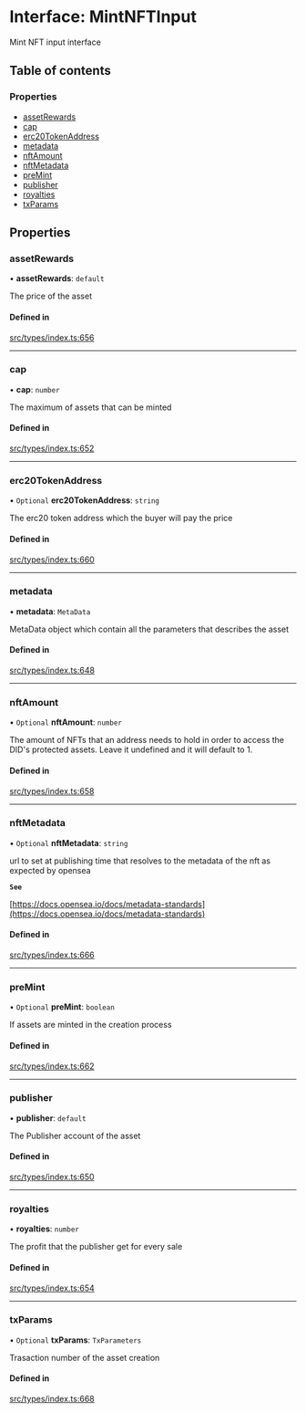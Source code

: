 # Interface: MintNFTInput

Mint NFT input interface

## Table of contents

### Properties

- [assetRewards](MintNFTInput.md#assetrewards)
- [cap](MintNFTInput.md#cap)
- [erc20TokenAddress](MintNFTInput.md#erc20tokenaddress)
- [metadata](MintNFTInput.md#metadata)
- [nftAmount](MintNFTInput.md#nftamount)
- [nftMetadata](MintNFTInput.md#nftmetadata)
- [preMint](MintNFTInput.md#premint)
- [publisher](MintNFTInput.md#publisher)
- [royalties](MintNFTInput.md#royalties)
- [txParams](MintNFTInput.md#txparams)

## Properties

### assetRewards

• **assetRewards**: `default`

The price of the asset

#### Defined in

[src/types/index.ts:656](https://github.com/nevermined-io/components-catalog/blob/633edfb/lib/src/types/index.ts#L656)

___

### cap

• **cap**: `number`

The maximum of assets that can be minted

#### Defined in

[src/types/index.ts:652](https://github.com/nevermined-io/components-catalog/blob/633edfb/lib/src/types/index.ts#L652)

___

### erc20TokenAddress

• `Optional` **erc20TokenAddress**: `string`

The erc20 token address which the buyer will pay the price

#### Defined in

[src/types/index.ts:660](https://github.com/nevermined-io/components-catalog/blob/633edfb/lib/src/types/index.ts#L660)

___

### metadata

• **metadata**: `MetaData`

MetaData object which contain all the parameters that describes the asset

#### Defined in

[src/types/index.ts:648](https://github.com/nevermined-io/components-catalog/blob/633edfb/lib/src/types/index.ts#L648)

___

### nftAmount

• `Optional` **nftAmount**: `number`

The amount of NFTs that an address needs to hold in order to access the DID's protected assets. Leave it undefined and it will default to 1.

#### Defined in

[src/types/index.ts:658](https://github.com/nevermined-io/components-catalog/blob/633edfb/lib/src/types/index.ts#L658)

___

### nftMetadata

• `Optional` **nftMetadata**: `string`

url to set at publishing time that resolves to the metadata of the nft as expected by opensea

**`See`**

[https://docs.opensea.io/docs/metadata-standards](https://docs.opensea.io/docs/metadata-standards)

#### Defined in

[src/types/index.ts:666](https://github.com/nevermined-io/components-catalog/blob/633edfb/lib/src/types/index.ts#L666)

___

### preMint

• `Optional` **preMint**: `boolean`

If assets are minted in the creation process

#### Defined in

[src/types/index.ts:662](https://github.com/nevermined-io/components-catalog/blob/633edfb/lib/src/types/index.ts#L662)

___

### publisher

• **publisher**: `default`

The Publisher account of the asset

#### Defined in

[src/types/index.ts:650](https://github.com/nevermined-io/components-catalog/blob/633edfb/lib/src/types/index.ts#L650)

___

### royalties

• **royalties**: `number`

The profit that the publisher get for every sale

#### Defined in

[src/types/index.ts:654](https://github.com/nevermined-io/components-catalog/blob/633edfb/lib/src/types/index.ts#L654)

___

### txParams

• `Optional` **txParams**: `TxParameters`

Trasaction number of the asset creation

#### Defined in

[src/types/index.ts:668](https://github.com/nevermined-io/components-catalog/blob/633edfb/lib/src/types/index.ts#L668)
